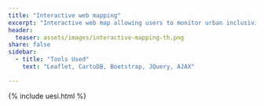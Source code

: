 ```yaml
---
title: "Interactive web mapping"
excerpt: "Interactive web map allowing users to monitor urban inclusivity at the neighborhood scale."
header:
  teaser: assets/images/interactive-mapping-th.png
share: false
sidebar:
  - title: "Tools Used"
    text: "Leaflet, CartoDB, Bootstrap, JQuery, AJAX"

---
```


{% include uesi.html %}